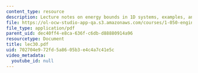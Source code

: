```yaml
---
content_type: resource
description: Lecture notes on energy bounds in 1D systems, examples, and applications.
file: https://ol-ocw-studio-app-qa.s3.amazonaws.com/courses/1-050-engineering-mechanics-i-fall-2007/702704e972fd5a8605b3e4c4a7c41e5c_lec30.pdf
file_type: application/pdf
parent_uid: dec40ff4-e8ca-636f-c6db-d88880914a96
resourcetype: Document
title: lec30.pdf
uid: 702704e9-72fd-5a86-05b3-e4c4a7c41e5c
video_metadata:
  youtube_id: null
---
```

